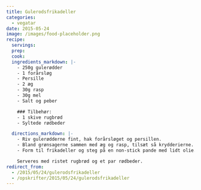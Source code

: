 ```yaml
---
title: Gulerodsfrikadeller
categories:
  - vegatar
date: 2015-05-24
image: /images/food-placeholder.png
recipe:
  servings:
  prep:
  cook:
  ingredients_markdown: |-
    - 250g gulerødder
    - 1 forårsløg
    - Persille
    - 2 æg
    - 30g rasp
    - 30g mel
    - Salt og peber

    ### Tilbehør:    
    - 1 skive rugbrød
    - Syltede rødbeder

  directions_markdown: |-
    - Riv gulerødderne fint, hak forårsløget og persillen.
    - Bland grønsagerne sammen med æg og rasp, tilsæt så krydderierne.
    - Form til frikadeller og steg på en non-stick pande med lidt olie.

    Serveres med ristet rugbrød og et par rødbeder.
redirect_from:
  - /2015/05/24/gulerodsfrikadeller
  - /opskrifter/2015/05/24/gulerodsfrikadeller
---
```


